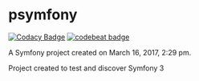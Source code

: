 psymfony
========

[![Codacy Badge](https://api.codacy.com/project/badge/Grade/e9c2f2e05ae74a6f840eab8b882e0a7b)](https://www.codacy.com/app/sofiane.sadoud/psymfony?utm_source=github.com&amp;utm_medium=referral&amp;utm_content=Sofiane-SADOUD/psymfony&amp;utm_campaign=Badge_Grade)
<a href="https://codebeat.co/projects/github-com-sofiane-sadoud-psymfony-master"><img alt="codebeat badge" src="https://codebeat.co/badges/8161bc09-6993-40ad-83a7-695a4aa71d34" /></a>


A Symfony project created on March 16, 2017, 2:29 pm.

Project created to test and discover Symfony 3
